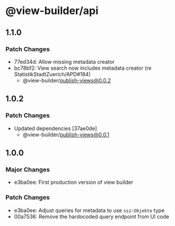 # @view-builder/api

## 1.1.0

### Patch Changes

- 77ed34d: Allow missing metadata creator
- bc78bf2: View search now includes metadata creator (re StatistikStadtZuerich/APD#184)
  - @view-builder/publish-views@0.0.2

## 1.0.2

### Patch Changes

- Updated dependencies [37ae0de]
  - @view-builder/publish-views@0.0.1

## 1.0.0

### Major Changes

- e3ba0ee: First production version of view builder

### Patch Changes

- e3ba0ee: Adjust queries for metadata to use `ssz:Objekte` type
- 00a7536: Remove the hardocoded query endpoint from UI code
